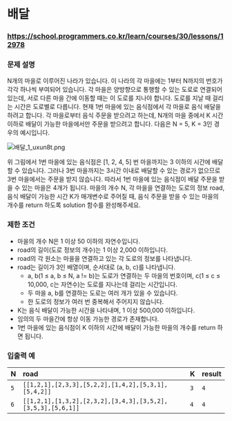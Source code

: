 # 배달

### https://school.programmers.co.kr/learn/courses/30/lessons/12978

### 문제 설명

N개의 마을로 이루어진 나라가 있습니다. 이 나라의 각 마을에는 1부터 N까지의 번호가 각각 하나씩 부여되어 있습니다. 각 마을은 양방향으로 통행할 수 있는 도로로 연결되어 있는데, 서로 다른 마을 간에 이동할 때는 이 도로를 지나야 합니다. 도로를 지날 때 걸리는 시간은 도로별로 다릅니다. 현재 1번 마을에 있는 음식점에서 각 마을로 음식 배달을 하려고 합니다. 각 마을로부터 음식 주문을 받으려고 하는데, N개의 마을 중에서 K 시간 이하로 배달이 가능한 마을에서만 주문을 받으려고 합니다. 다음은 N = 5, K = 3인 경우의 예시입니다.

![배달_1_uxun8t.png](https://grepp-programmers.s3.ap-northeast-2.amazonaws.com/files/production/d7779d88-084c-4ffa-ae9f-2a42f97d3bbf/%E1%84%87%E1%85%A2%E1%84%83%E1%85%A1%E1%86%AF_1_uxun8t.png)

위 그림에서 1번 마을에 있는 음식점은 [1, 2, 4, 5] 번 마을까지는 3 이하의 시간에 배달할 수 있습니다. 그러나 3번 마을까지는 3시간 이내로 배달할 수 있는 경로가 없으므로 3번 마을에서는 주문을 받지 않습니다. 따라서 1번 마을에 있는 음식점이 배달 주문을 받을 수 있는 마을은 4개가 됩니다.
마을의 개수 N, 각 마을을 연결하는 도로의 정보 road, 음식 배달이 가능한 시간 K가 매개변수로 주어질 때, 음식 주문을 받을 수 있는 마을의 개수를 return 하도록 solution 함수를 완성해주세요.

### 제한 조건

-   마을의 개수 N은 1 이상 50 이하의 자연수입니다.
-   road의 길이(도로 정보의 개수)는 1 이상 2,000 이하입니다.
-   road의 각 원소는 마을을 연결하고 있는 각 도로의 정보를 나타냅니다.
-   road는 길이가 3인 배열이며, 순서대로 (a, b, c)를 나타냅니다.
    -   a, b(1 ≤ a, b ≤ N, a != b)는 도로가 연결하는 두 마을의 번호이며, c(1 ≤ c ≤ 10,000, c는 자연수)는 도로를 지나는데 걸리는 시간입니다.
    -   두 마을 a, b를 연결하는 도로는 여러 개가 있을 수 있습니다.
    -   한 도로의 정보가 여러 번 중복해서 주어지지 않습니다.
-   K는 음식 배달이 가능한 시간을 나타내며, 1 이상 500,000 이하입니다.
-   임의의 두 마을간에 항상 이동 가능한 경로가 존재합니다.
-   1번 마을에 있는 음식점이 K 이하의 시간에 배달이 가능한 마을의 개수를 return 하면 됩니다.

### 입출력 예

| N   | road                                                        | K   | result |
| :-- | :---------------------------------------------------------- | :-- | :----- |
| `5` | `[[1,2,1],[2,3,3],[5,2,2],[1,4,2],[5,3,1],[5,4,2]]`         | `3` | `4`    |
| `6` | `[[1,2,1],[1,3,2],[2,3,2],[3,4,3],[3,5,2],[3,5,3],[5,6,1]]` | `4` | `4`    |
